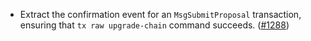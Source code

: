 - Extract the confirmation event for an `MsgSubmitProposal` transaction,
  ensuring that `tx raw upgrade-chain` command succeeds.
  ([#1288](https://github.com/informalsystems/ibc-rs/issues/1288))
